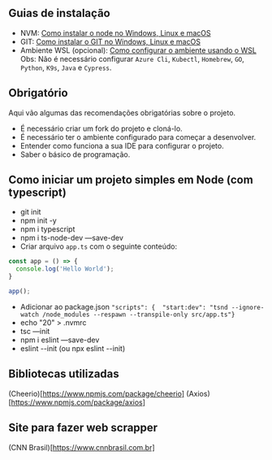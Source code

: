 ## Guias de instalação
+ NVM: [Como instalar o node no Windows, Linux e macOS](https://www.alura.com.br/artigos/como-instalar-node-js-windows-linux-macos)
+ GIT: [Como instalar o GIT no Windows, Linux e macOS](https://git-scm.com/book/pt-br/v2/Come%C3%A7ando-Instalando-o-Git)
+ Ambiente WSL (opcional): [Como configurar o ambiente usando o WSL](https://medium.com/@filipeversehgi/como-eu-configuro-meu-ambiente-de-desenvolvimento-local-5abbb6b4e29)
  Obs: Não é necessário configurar `Azure Cli`, `Kubectl`, `Homebrew`, `GO`, `Python`, `K9s`, `Java` e `Cypress`.

## Obrigatório

Aqui vão algumas das recomendações obrigatórias sobre o projeto.

+ É necessário criar um fork do projeto e cloná-lo.
+ É necessário ter o ambiente configurado para começar a desenvolver.
+ Entender como funciona a sua IDE para configurar o projeto.
+ Saber o básico de programação.

## Como iniciar um projeto simples em Node (com typescript)

+ git init
+ npm init -y
+ npm i typescript
+ npm i ts-node-dev —save-dev
+ Criar arquivo `app.ts` com o seguinte conteúdo:
```ts
const app = () => {
  console.log('Hello World');
}

app();
```
+ Adicionar ao package.json
`"scripts": {  "start:dev": "tsnd --ignore-watch /node_modules --respawn --transpile-only src/app.ts"}`
+ echo "20" > .nvmrc
+ tsc —init
+ npm i eslint —save-dev
+ eslint --init (ou npx eslint --init)

## Bibliotecas utilizadas
(Cheerio)[https://www.npmjs.com/package/cheerio]
(Axios)[https://www.npmjs.com/package/axios]

## Site para fazer web scrapper
(CNN Brasil)[https://www.cnnbrasil.com.br]